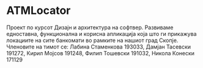 # ATMLocator
Проект по курсот Дизајн и архитектура на софтвер. Развиваме едноставна, функционална и корисна апликација која што ги прикажува локациите на сите банкомати во рамките на нашиот град Скопје. Членовите на тимот се: Лабина Стаменкова 193033, Дамјан Тасевски 191272, Кирил Мојсов 191248,  Филип Тошевски 191032, Никола Конески 171129
